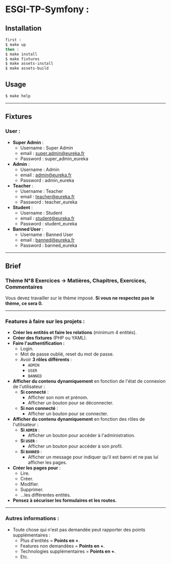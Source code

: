 # ESGI-TP-Symfony :

## Installation

```bash
first : 
$ make up
then :
$ make install
$ make fixtures
$ make assets-install
$ make assets-build

```

## Usage

```bash
$ make help
```
---

## Fixtures 

### User :
- **Super Admin** :
    - Username : Super Admin
    - email : super.admin@eureka.fr
    - Password : super_admin_eureka
- **Admin** :
    - Username : Admin
    - email : admin@eureka.fr
    - Password : admin_eureka
- **Teacher** :
    - Username : Teacher
    - email : teacher@eureka.fr
    - Password : teacher_eureka
- **Student** :
    - Username : Student
    - email : student@eureka.fr
    - Password : student_eureka
- **Banned User** :
    - Username : Banned User
    - email : banned@eureka.fr
    - Password : banned_eureka

---

## Brief 
### Thème N°8 Exercices -> Matières, Chapitres, Exercices, Commentaires

Vous devez travailler sur le thème imposé. **Si vous ne respectez pas le thème, ce sera 0.**

---

### Features à faire sur les projets :

- **Créer les entités et faire les relations** (minimum 4 entités).
- **Créer des fixtures** (PHP ou YAML).
- **Faire l'authentification :**
    - Login.
    - Mot de passe oublié, reset du mot de passe.
    - Avoir **3 rôles différents** :
        - `ADMIN`
        - `USER`
        - `BANNED`
- **Afficher du contenu dynamiquement** en fonction de l'état de connexion de l'utilisateur :
    - **Si connecté** :
        - Afficher son nom et prénom.
        - Afficher un bouton pour se déconnecter.
    - **Si non connecté** :
        - Afficher un bouton pour se connecter.
- **Afficher du contenu dynamiquement** en fonction des rôles de l'utilisateur :
    - **Si `ADMIN`** :
        - Afficher un bouton pour accéder à l'administration.
    - **Si `USER`** :
        - Afficher un bouton pour accéder à son profil.
    - **Si `BANNED`** :
        - Afficher un message pour indiquer qu'il est banni et ne pas lui afficher les pages.
- **Créer les pages pour** :
    - Lire.
    - Créer.
    - Modifier.
    - Supprimer.
    - ...les différentes entités.
- **Pensez à sécuriser les formulaires et les routes.**

---

### Autres informations :

- Toute chose qui n'est pas demandée peut rapporter des points supplémentaires :
    - Plus d'entités = **Points en +**.
    - Features non demandées = **Points en +**.
    - Technologies supplémentaires = **Points en +**.
    - Etc.


